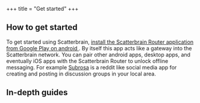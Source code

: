 +++
title = "Get started"
+++

## How to get started

To get started using Scatterbrain, [install the Scatterbrain Router application from Google Play on android ](https://play.google.com/store/apps/details?id=net.ballmerlabs.scatterroutingservice). By itself this app acts like a gateway into the Scatterbrain network. You can pair other android apps, desktop apps, and eventually iOS apps with the Scatterbrain Router to unlock offline messaging. For example [Subrosa](https://play.google.com/store/apps/details?id=net.ballmerlabs.subrosa) is a reddit like social media app for creating and posting in discussion groups in your local area.



## In-depth guides
